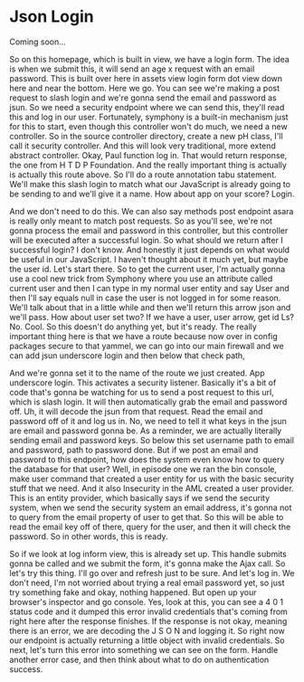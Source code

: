 # Json Login

Coming soon...

So on this homepage, which is built in view, we have a login form. The idea is when we submit this, it will send an age x request with an email password. This is built over here in assets view login form dot view down here and near the bottom. Here we go. You can see we're making a post request to slash login and we're gonna send the email and password as jsun. So we need a security endpoint where we can send this, they'll read this and log in our user. Fortunately, symphony is a built-in mechanism just for this to start, even though this controller won't do much, we need a new controller. So in the source controller directory, create a new pH class, I'll call it security controller. And this will look very traditional, more extend abstract controller. Okay, Paul function log in. That would return response, the one from H T D P Foundation. And the really important thing is actually is actually this route above. So I'll do a route annotation tabu statement. We'll make this slash login to match what our JavaScript is already going to be sending to and we'll give it a name. How about app on your score? Login.

And we don't need to do this. We can also say methods post endpoint asara is really only meant to match post requests. So as you'll see, we're not gonna process the email and password in this controller, but this controller will be executed after a successful login. So what should we return after I successful login? I don't know. And honestly it just depends on what would be useful in our JavaScript. I haven't thought about it much yet, but maybe the user id. Let's start there. So to get the current user, I'm actually gonna use a cool new trick from Symphony where you use an attribute called current user and then I can type in my normal user entity and say User and then I'll say equals null in case the user is not logged in for some reason. We'll talk about that in a little while and then we'll return this arrow json and we'll pass. How about user set two? If we have a user, user arrow, get id Ls? No. Cool. So this doesn't do anything yet, but it's ready. The really important thing here is that we have a route because now over in config packages secure to that yammel, we can go into our main firewall and we can add jsun underscore login and then below that check path,

And we're gonna set it to the name of the route we just created. App underscore login. This activates a security listener. Basically it's a bit of code that's gonna be watching for us to send a post request to this url, which is slash login. It will then automatically grab the email and password off. Uh, it will decode the jsun from that request. Read the email and password off of it and log us in. No, we need to tell it what keys in the jsun are email and password gonna be. As a reminder, we are actually literally sending email and password keys. So below this set username path to email and password, path to password done. But if we post an email and password to this endpoint, how does the system even know how to query the database for that user? Well, in episode one we ran the bin console, make user command that created a user entity for us with the basic security stuff that we need. And it also Insecurity in the AML created a user provider. This is an entity provider, which basically says if we send the security system, when we send the security system an email address, it's gonna not to query from the email property of user to get that. So this will be able to read the email key off of there, query for the user, and then it will check the password. So in other words, this is ready.

So if we look at log inform view, this is already set up. This handle submits gonna be called and we submit the form, it's gonna make the Ajax call. So let's try this thing. I'll go over and refresh just to be sure. And let's log in. We don't need, I'm not worried about trying a real email password yet, so just try something fake and okay, nothing happened. But open up your browser's inspector and go console. Yes, look at this, you can see a 4 0 1 status code and it dumped this error invalid credentials that's coming from right here after the response finishes. If the response is not okay, meaning there is an error, we are decoding the J S O N and logging it. So right now our endpoint is actually returning a little object with invalid credentials. So next, let's turn this error into something we can see on the form. Handle another error case, and then think about what to do on authentication success.

